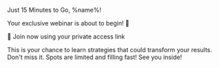 Just 15 Minutes to Go\, %name%\! 
 
Your exclusive webinar is about to begin\! 🎯

🎥 Join now using your private access link

This is your chance to learn strategies that could transform your results\.
Don\'t miss it\. Spots are limited and filling fast\! See you inside\! 

